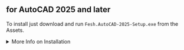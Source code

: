 ## for AutoCAD 2025 and later

To install just download and run `Fesh.AutoCAD-2025-Setup.exe` from the Assets.

<details>

<summary>More Info on Installation</summary>

No admin rights are required to install or run the app.<br>
The app will be installed in `C:\Users\{username}\AppData\Local\Fesh.AutoCAD\current`<br>
and registerer as a plugin with any installed AutoCAD version 2025 or later.
It will automatically offer to update Fesh when a new version is available.

The installer is digitally code-signed via Azure Trusted Signing Service.<br>
It should not raise any security warnings.

See the [Changelog](https://github.com/goswinr/Fesh.AutoCAD/blob/main/CHANGELOG.md) for changes in this release.

This release was created with [Velopack](https://velopack.io/).

</details>